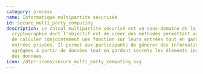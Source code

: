 ```yaml
---
category: process
name: Informatique multipartite sécurisée
id: secure_multi_party_computing
description: Le calcul multipartite sécurisé est un sous-domaine de la
  cryptographie dont l'objectif est de créer des méthodes permettant aux parties
  de calculer conjointement une fonction sur leurs entrées tout en gardant ces
  entrées privées. Il permet aux participants de générer des informations
  agrégées à partir de données tout en gardant secrets les éléments individuels
  des données.
icon: /dtpr-icons/secure_multi_party_computing.svg
---
```

